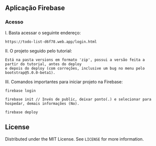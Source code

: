 ## Aplicação Firebase

### Acesso

I. Basta acessar o seguinte endereço:
   ``` 
   https://todo-list-d6f78.web.app/login.html
   ```
II. O projeto seguido pelo tutorial:
   ```
   Está na pasta versions em formato 'zip', possui a versão feita a partir do tutorial, antes do deploy 
   e depois do deploy (com correções, inclusive um bug no menu pelo bootstrap@5.0.0-beta1).
   ```
   
III. Comandos importantes para iniciar projeto na Firebase: 
   ```
   firebase login
   ```
   ```
   firebase init // Invés de public, deixar ponto(.) e selecionar para hospedar, demais informações (No).
   ```
   ```
   firebase deploy
   ``` 
   
## License

Distributed under the MIT License. See `LICENSE` for more information.
